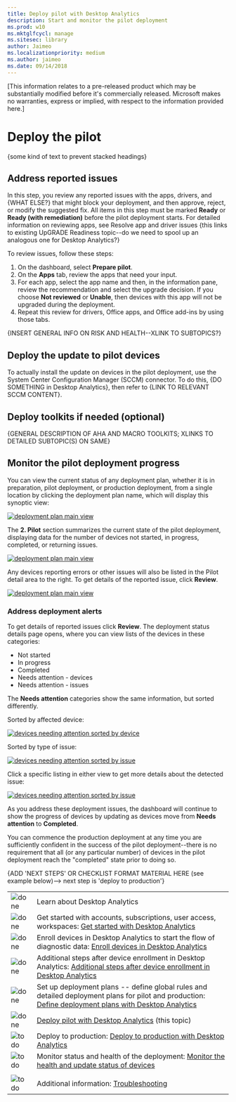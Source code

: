 ```yaml
---
title: Deploy pilot with Desktop Analytics
description: Start and monitor the pilot deployment
ms.prod: w10
ms.mktglfcycl: manage
ms.sitesec: library
author: Jaimeo
ms.localizationpriority: medium
ms.author: jaimeo
ms.date: 09/14/2018
---
```


[This information relates to a pre-released product which may be substantially modified before it's commercially released. Microsoft makes no warranties, express or implied, with respect to the information provided here.]

# Deploy the pilot
{some kind of text to prevent stacked headings}

## Address reported issues

In this step, you review any reported issues with the apps, drivers, and {WHAT ELSE?} that might block your deployment, and then approve, reject, or modify the suggested fix. All items in this step must be marked **Ready** or **Ready (with remediation)** before the pilot deployment starts. For detailed information on reviewing apps, see Resolve app and driver issues {this links to existing UpGRADE Readiness topic--do we need to spool up an analogous one for Desktop Analytics?}

To review issues, follow these steps:

1. On the dashboard, select **Prepare pilot**.
2. On the **Apps** tab, review the apps that need your input.
3. For each app, select the app name and then, in the information pane, review the recommendation and select the upgrade decision. If you choose **Not reviewed** or **Unable**, then devices with this app will not be upgraded during the deployment.
4. Repeat this review for drivers, Office apps, and Office add-ins by using those tabs.

{INSERT GENERAL INFO ON RISK AND HEALTH--XLINK TO SUBTOPICS?}

## Deploy the update to pilot devices
To actually install the update on devices in the pilot deployment, use the System Center Configuration Manager (SCCM) connector. To do this, {DO SOMETHING in Desktop Analytics}, then refer to {LINK TO RELEVANT SCCM CONTENT}.

## Deploy toolkits if needed (optional)
{GENERAL DESCRIPTION OF AHA AND MACRO TOOLKITS; XLINKS TO DETAILED SUBTOPIC(S) ON SAME}

## Monitor the pilot deployment progress

You can view the current status of any deployment plan, whether it is in preparation, pilot deployment, or production deployment, from a single location by clicking the deployment plan name, which will display this synoptic view:

[![deployment plan main view](UDRimages/UDR-dep-prog-master.png)](UDRimages/UDR-dep-prog-master.png)

The **2. Pilot** section summarizes the current state of the pilot deployment, displaying data for the number of devices not started, in progress, completed, or returning issues.

[![deployment plan main view](UDRimages/UDR-dep-prog-pilotstep.png)](UDRimages/UDR-dep-prog-pilotstep.png)

Any devices reporting errors or other issues will also be listed in the Pilot detail area to the right. To get details of the reported issue, click **Review**.

[![deployment plan main view](UDRimages/UDR-dep-prog-issueselect.png)](UDRimages/UDR-dep-prog-issueselect.png)

### Address deployment alerts

To get details of reported issues click **Review**. The deployment status details page opens, where you can view lists of the devices in these categories:

- Not started
- In progress
- Completed
- Needs attention - devices
- Needs attention - issues

The **Needs attention** categories show the same information, but sorted differently.

Sorted by affected device:

[![devices needing attention sorted by device](UDRimages/UDR-needatten-device.png)](UDRimages/UDR-needatten-device.png)

Sorted by type of issue:

[![devices needing attention sorted by issue](UDRimages/UDR-needatten-issue.png)](UDRimages/UDR-needatten-issue.png)

Click a specific listing in either view to get more details about the detected issue:

[![devices needing attention sorted by issue](UDRimages/UDR-needatten-detail.png)](UDRimages/UDR-needatten-detail.png)



As you address these deployment issues, the dashboard will continue to show the progress of devices by updating as devices move from **Needs attention** to **Completed**.

You can commence the production deployment at any time you are sufficiently confident in the success of the pilot deployment--there is no requirement that all (or any particular number) of devices in the pilot deployment reach the "completed" state prior to doing so.

{ADD 'NEXT STEPS' OR CHECKLIST FORMAT MATERIAL HERE (see example below)--> next step is 'deploy to production'}

| | |
| --- | --- |
| ![done](UDRimages/checklistdone.png) | Learn about Desktop Analytics |
| ![done](UDRimages/checklistdone.png) | Get started with accounts, subscriptions, user access, workspaces: [Get started with Desktop Analytics](update-readiness-get-started.md) |
| ![done](UDRimages/checklistdone.png) | Enroll devices in Desktop Analytics to start the flow of diagnostic data: [Enroll devices in Desktop Analytics](update-readiness-enroll-devices.md)|
| ![done](UDRimages/checklistdone.png) | Additional steps after device enrollment in Desktop Analytics: [Additional steps after device enrollment in Desktop Analytics](update-readiness-additonal-steps.md) |
| ![done](UDRimages/checklistdone.png) | Set up deployment plans -- define global rules and detailed deployment plans for pilot and production: [Define deployment plans with Desktop Analytics](update-readiness-deployment-plans.md) |
| ![done](UDRimages/checklistdone.png) | [Deploy pilot with Desktop Analytics](update-readiness-deploy-pilot.md) (this topic) |
| ![to do](UDRimages/checklistbox.gif) | Deploy to production: [Deploy to production with Desktop Analytics](update-readiness-deploy-production.md) |
| ![to do](UDRimages/checklistbox.gif) | Monitor status and health of the deployment: [Monitor the health and update status of devices](update-readiness-monitoring.md) |
|                                      |                                                    |
| ![to do](UDRimages/checklistbox.gif)   | Additional information: [Troubleshooting](update-readiness-troubleshooting.md)  |

